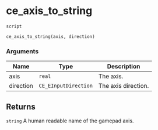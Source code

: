 # ce_axis_to_string
`script`
```gml
ce_axis_to_string(axis, direction)
```

### Arguments
| Name | Type | Description |
| ---- | ---- | ----------- |
| axis | `real` | The axis. |
| direction | `CE_EInputDirection` | The axis direction. |

## Returns
`string` A human readable name of the gamepad axis.